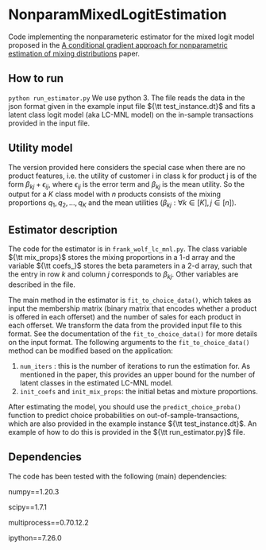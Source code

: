 # NonparamMixedLogitEstimation
Code implementing the nonparameteric estimator for the mixed logit model proposed in the [A conditional gradient approach for nonparametric estimation of mixing distributions](https://pubsonline.informs.org/doi/10.1287/mnsc.2019.3373) paper.

## How to run
`python run_estimator.py`
We use python 3. The file reads the data in the json format given in the example input file ${\tt test_instance.dt}$ and fits a latent class logit model (aka LC-MNL model) on the in-sample transactions provided in the input file.

## Utility model
The version provided here considers the special case when there are no product features, i.e. the utility of customer i in class k for product j is of the form $\beta_{kj} + \epsilon_{ij}$, where $\epsilon_{ij}$ is the error term and $\beta_{kj}$ is the mean utility. 
So the output for a $K$ class model with $n$ products consists of the mixing proportions $q_1, q_2, \ldots, q_K$ and the mean utilities $(\beta_{kj} : \forall k \in [K], j \in [n])$.

## Estimator description
The code for the estimator is in `frank_wolf_lc_mnl.py`. The class variable ${\tt mix_props}$ stores the mixing proportions in a 1-d array and the variable ${\tt coefs_}$ stores the beta parameters in a 2-d array, such that the entry in row $k$ and column $j$ corresponds to $\beta_{kj}$. Other variables are described in the file.

The main method in the estimator is `fit_to_choice_data()`, which takes as input the membership matrix (binary matrix that encodes whether a product is offered in each offerset) and the number of sales for each product in each offerset. We transform the data from the provided input file to this format. See the documentation of the `fit_to_choice_data()` for more details on the input format. The following arguments to the `fit_to_choice_data()` method can be modified based on the application:

1. $\texttt{num_iters}$ : this is the number of iterations to run the estimation for. As mentioned in the paper, this provides an upper bound for the number of latent classes in the estimated LC-MNL model.
2. $\texttt{init_coefs}$ and $\texttt{init_mix_props}$: the initial betas and mixture proportions. 

After estimating the model, you should use the `predict_choice_proba()` function to predict choice probabilities on out-of-sample-transactions, which are also provided in the example instance ${\tt test_instance.dt}$. An example of how to do this is provided in the ${\tt run_estimator.py}$ file.

## Dependencies
The code has been tested with the following (main) dependencies:

numpy==1.20.3

scipy==1.7.1

multiprocess==0.70.12.2

ipython==7.26.0
